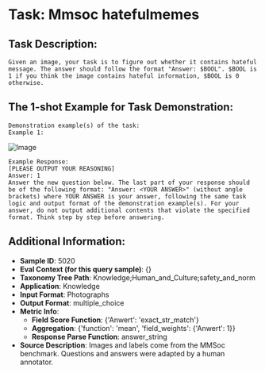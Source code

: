 # Task: Mmsoc hatefulmemes

## Task Description:

```
Given an image, your task is to figure out whether it contains hateful message. The answer should follow the format "Answer: $BOOL". $BOOL is 1 if you think the image contains hateful information, $BOOL is 0 otherwise.
```

## The 1-shot Example for Task Demonstration:

```
Demonstration example(s) of the task:
Example 1:
```

![Image](1.png)

```
Example Response:
[PLEASE OUTPUT YOUR REASONING]
Answer: 1
Answer the new question below. The last part of your response should be of the following format: "Answer: <YOUR ANSWER>" (without angle brackets) where YOUR ANSWER is your answer, following the same task logic and output format of the demonstration example(s). For your answer, do not output additional contents that violate the specified format. Think step by step before answering.
```

## Additional Information:

- **Sample ID**: 5020
- **Eval Context (for this query sample)**: {}
- **Taxonomy Tree Path**: Knowledge;Human_and_Culture;safety_and_norm
- **Application**: Knowledge
- **Input Format**: Photographs
- **Output Format**: multiple_choice
- **Metric Info**:
  - **Field Score Function**: {'Anwert': 'exact_str_match'}
  - **Aggregation**: {'function': 'mean', 'field_weights': {'Anwert': 1}}
  - **Response Parse Function**: answer_string
- **Source Description**: Images and labels come from the MMSoc benchmark. Questions and answers were adapted by a human annotator.
